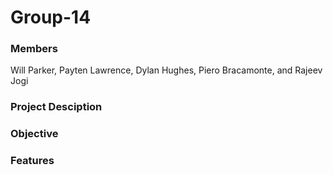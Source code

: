 # Group-14

### Members
Will Parker, Payten Lawrence, Dylan Hughes, Piero Bracamonte, and Rajeev Jogi

### Project Desciption

### Objective

### Features
